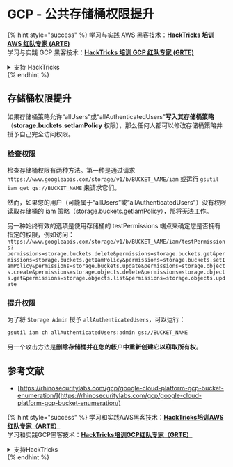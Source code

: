 # GCP - 公共存储桶权限提升

{% hint style="success" %}
学习与实践 AWS 黑客技术：<img src="../../../../.gitbook/assets/image (1) (1) (1) (1).png" alt="" data-size="line">[**HackTricks 培训 AWS 红队专家 (ARTE)**](https://training.hacktricks.xyz/courses/arte)<img src="../../../../.gitbook/assets/image (1) (1) (1) (1).png" alt="" data-size="line">\
学习与实践 GCP 黑客技术：<img src="../../../../.gitbook/assets/image (2) (1).png" alt="" data-size="line">[**HackTricks 培训 GCP 红队专家 (GRTE)**<img src="../../../../.gitbook/assets/image (2) (1).png" alt="" data-size="line">](https://training.hacktricks.xyz/courses/grte)

<details>

<summary>支持 HackTricks</summary>

* 查看 [**订阅计划**](https://github.com/sponsors/carlospolop)!
* **加入** 💬 [**Discord 群组**](https://discord.gg/hRep4RUj7f) 或 [**Telegram 群组**](https://t.me/peass) 或 **关注** 我们的 **Twitter** 🐦 [**@hacktricks\_live**](https://twitter.com/hacktricks_live)**.**
* **通过向** [**HackTricks**](https://github.com/carlospolop/hacktricks) 和 [**HackTricks Cloud**](https://github.com/carlospolop/hacktricks-cloud) GitHub 仓库提交 PR 分享黑客技巧。

</details>
{% endhint %}

## 存储桶权限提升

如果存储桶策略允许“allUsers”或“allAuthenticatedUsers”**写入其存储桶策略**（**storage.buckets.setIamPolicy** 权限），那么任何人都可以修改存储桶策略并授予自己完全访问权限。

### 检查权限

检查存储桶权限有两种方法。第一种是通过请求 `https://www.googleapis.com/storage/v1/b/BUCKET_NAME/iam` 或运行 `gsutil iam get gs://BUCKET_NAME` 来请求它们。

然而，如果您的用户（可能属于“allUsers”或“allAuthenticatedUsers”）没有权限读取存储桶的 iam 策略（storage.buckets.getIamPolicy），那将无法工作。

另一种始终有效的选项是使用存储桶的 testPermissions 端点来确定您是否拥有指定的权限，例如访问：`https://www.googleapis.com/storage/v1/b/BUCKET_NAME/iam/testPermissions?permissions=storage.buckets.delete&permissions=storage.buckets.get&permissions=storage.buckets.getIamPolicy&permissions=storage.buckets.setIamPolicy&permissions=storage.buckets.update&permissions=storage.objects.create&permissions=storage.objects.delete&permissions=storage.objects.get&permissions=storage.objects.list&permissions=storage.objects.update`

### 提升权限

为了将 `Storage Admin` 授予 `allAuthenticatedUsers`，可以运行：
```bash
gsutil iam ch allAuthenticatedUsers:admin gs://BUCKET_NAME
```
另一个攻击方法是**删除存储桶并在您的帐户中重新创建它以窃取所有权**。

## 参考文献

* [https://rhinosecuritylabs.com/gcp/google-cloud-platform-gcp-bucket-enumeration/](https://rhinosecuritylabs.com/gcp/google-cloud-platform-gcp-bucket-enumeration/)

{% hint style="success" %}
学习和实践AWS黑客技术：<img src="../../../../.gitbook/assets/image (1) (1) (1) (1).png" alt="" data-size="line">[**HackTricks培训AWS红队专家（ARTE）**](https://training.hacktricks.xyz/courses/arte)<img src="../../../../.gitbook/assets/image (1) (1) (1) (1).png" alt="" data-size="line">\
学习和实践GCP黑客技术：<img src="../../../../.gitbook/assets/image (2) (1).png" alt="" data-size="line">[**HackTricks培训GCP红队专家（GRTE）**<img src="../../../../.gitbook/assets/image (2) (1).png" alt="" data-size="line">](https://training.hacktricks.xyz/courses/grte)

<details>

<summary>支持HackTricks</summary>

* 查看[**订阅计划**](https://github.com/sponsors/carlospolop)!
* **加入** 💬 [**Discord群组**](https://discord.gg/hRep4RUj7f)或[**电报群组**](https://t.me/peass)或**关注**我们在**Twitter** 🐦 [**@hacktricks\_live**](https://twitter.com/hacktricks_live)**.**
* **通过向** [**HackTricks**](https://github.com/carlospolop/hacktricks)和[**HackTricks Cloud**](https://github.com/carlospolop/hacktricks-cloud) github库提交PR分享黑客技巧。

</details>
{% endhint %}
